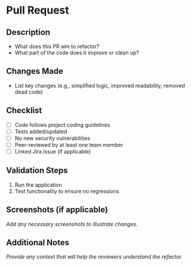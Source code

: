 # Pull Request

## **Description**

- What does this PR aim to refactor?
- What part of the code does it improve or clean up?

## **Changes Made**

- List key changes (e.g., simplified logic, improved readability, removed dead code)

## **Checklist**

- [ ] Code follows project coding guidelines
- [ ] Tests added/updated
- [ ] No new security vulnerabilities
- [ ] Peer-reviewed by at least one team member
- [ ] Linked Jira issue (if applicable)

## **Validation Steps**

1. Run the application
2. Test functionality to ensure no regressions

## **Screenshots (if applicable)**

_Add any necessary screenshots to illustrate changes._

## **Additional Notes**

_Provide any context that will help the reviewers understand the refactor._
